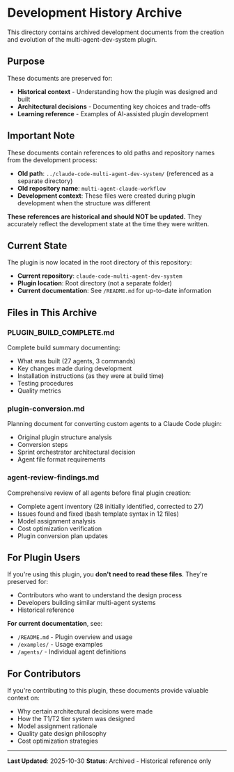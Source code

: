 # Development History Archive

This directory contains archived development documents from the creation and evolution of the multi-agent-dev-system plugin.

## Purpose

These documents are preserved for:
- **Historical context** - Understanding how the plugin was designed and built
- **Architectural decisions** - Documenting key choices and trade-offs
- **Learning reference** - Examples of AI-assisted plugin development

## Important Note

These documents contain references to old paths and repository names from the development process:
- **Old path**: `../claude-code-multi-agent-dev-system/` (referenced as a separate directory)
- **Old repository name**: `multi-agent-claude-workflow`
- **Development context**: These files were created during plugin development when the structure was different

**These references are historical and should NOT be updated.** They accurately reflect the development state at the time they were written.

## Current State

The plugin is now located in the root directory of this repository:
- **Current repository**: `claude-code-multi-agent-dev-system`
- **Plugin location**: Root directory (not a separate folder)
- **Current documentation**: See `/README.md` for up-to-date information

## Files in This Archive

### PLUGIN_BUILD_COMPLETE.md
Complete build summary documenting:
- What was built (27 agents, 3 commands)
- Key changes made during development
- Installation instructions (as they were at build time)
- Testing procedures
- Quality metrics

### plugin-conversion.md
Planning document for converting custom agents to a Claude Code plugin:
- Original plugin structure analysis
- Conversion steps
- Sprint orchestrator architectural decision
- Agent file format requirements

### agent-review-findings.md
Comprehensive review of all agents before final plugin creation:
- Complete agent inventory (28 initially identified, corrected to 27)
- Issues found and fixed (bash template syntax in 12 files)
- Model assignment analysis
- Cost optimization verification
- Plugin conversion plan updates

## For Plugin Users

If you're using this plugin, you **don't need to read these files**. They're preserved for:
- Contributors who want to understand the design process
- Developers building similar multi-agent systems
- Historical reference

**For current documentation**, see:
- `/README.md` - Plugin overview and usage
- `/examples/` - Usage examples
- `/agents/` - Individual agent definitions

## For Contributors

If you're contributing to this plugin, these documents provide valuable context on:
- Why certain architectural decisions were made
- How the T1/T2 tier system was designed
- Model assignment rationale
- Quality gate design philosophy
- Cost optimization strategies

---

**Last Updated**: 2025-10-30
**Status**: Archived - Historical reference only
